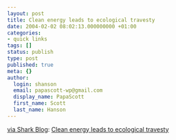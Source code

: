 ```yaml
---
layout: post
title: Clean energy leads to ecological travesty
date: 2004-02-02 08:02:13.000000000 +01:00
categories:
- quick links
tags: []
status: publish
type: post
published: true
meta: {}
author:
  login: shanson
  email: papascott-wp@gmail.com
  display_name: PapaScott
  first_name: Scott
  last_name: Hanson
---
```

<p><a title="Shark Blog: Clean Air, Hot Air" href="http://www.usefulwork.com/shark/archives/001479.html#001479">via Shark Blog</a>: <a title="ecological effects of wind generators" href="http://medvedfans.blog-city.com/read/462436.htm">Clean energy leads to ecological travesty</a></p>
